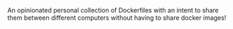 An opinionated personal collection of Dockerfiles with an intent to share them between different computers without having to share docker images!

